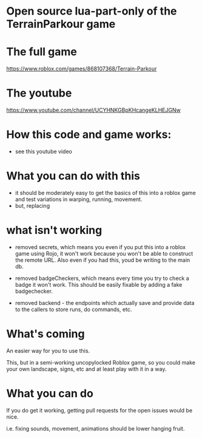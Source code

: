 Open source lua-part-only of the TerrainParkour game
=====================

The full game
=====================

https://www.roblox.com/games/868107368/Terrain-Parkour

The youtube
=====================

https://www.youtube.com/channel/UCYHNKGBpKHcangeKLHEJGNw


How this code and game works:
=====================

* see this youtube video <todo>


What you can do with this
=====================

* it should be moderately easy to get the basics of this into a roblox game and test variations in warping, running, movement.
* but, replacing 



what isn't working
=====================

* removed secrets, which means you even if you put this into a roblox game using Rojo, it won't work because you won't be able to construct the remote URL.  Also  even if you had this, youd be writing to the main db.

* removed badgeCheckers, which means every time you try to check a badge it won't work. This should be easily fixable by adding a fake badgechecker.

* removed backend - the endpoints which actually save and provide data to the callers to store runs, do commands, etc.

What's coming
===============

An easier way for you to use this.

This, but in a semi-working uncopylocked Roblox game, so you could make your own landscape, signs, etc and at least play with it in a way.


What you can do
=================

If you do get it working, getting pull requests for the open issues would be nice.

i.e. fixing sounds, movement, animations should be lower hanging fruit.
